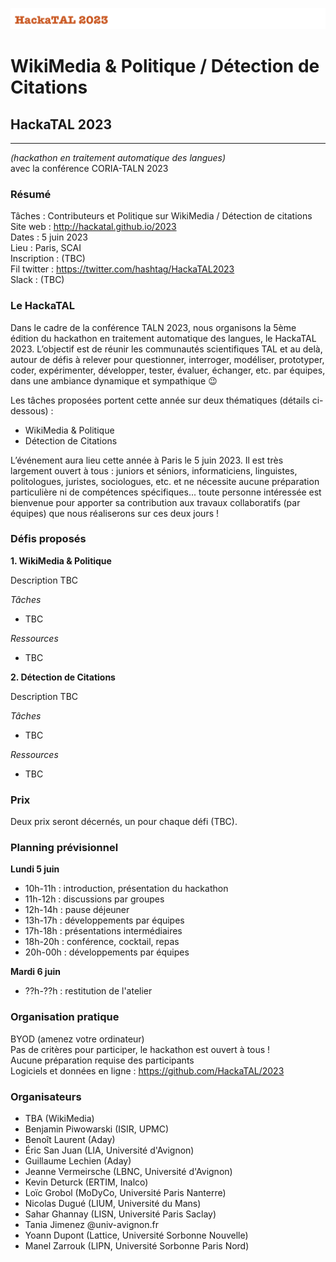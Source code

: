 ![HackaTAL 2023](https://raw.githubusercontent.com/HackaTAL/2023/gh-pages/HackaTAL_2023.png)

# WikiMedia & Politique / Détection de Citations

## HackaTAL 2023
---------------
*(hackathon en traitement automatique des langues)*  
avec la conférence CORIA-TALN 2023

### Résumé

Tâches : Contributeurs et Politique sur WikiMedia / Détection de citations 
Site web : http://hackatal.github.io/2023  
Dates : 5 juin 2023  
Lieu : Paris, SCAI  
Inscription : (TBC)  
Fil twitter : https://twitter.com/hashtag/HackaTAL2023  
Slack : (TBC)  

### Le HackaTAL

Dans le cadre de la conférence TALN 2023, nous organisons la 5ème édition du hackathon en traitement automatique des langues, le HackaTAL 2023. L’objectif est de réunir les communautés scientifiques TAL et au delà, autour de défis à relever pour questionner, interroger, modéliser, prototyper, coder, expérimenter, développer, tester, évaluer, échanger, etc. par équipes, dans une ambiance dynamique et sympathique 😉

Les tâches proposées portent cette année sur deux thématiques (détails ci-dessous) :

- WikiMedia & Politique
- Détection de Citations

L’événement aura lieu cette année à Paris le 5 juin 2023. Il est très largement ouvert à tous : juniors et séniors, informaticiens, linguistes, politologues, juristes, sociologues, etc. et ne nécessite aucune préparation particulière ni de compétences spécifiques... toute personne intéressée est bienvenue  pour apporter sa contribution aux travaux collaboratifs (par équipes) que nous réaliserons sur ces deux jours !

### Défis proposés

**1. WikiMedia & Politique**

Description TBC

*Tâches*

- TBC

*Ressources*

- TBC

**2. Détection de Citations**

Description TBC

*Tâches*

- TBC

*Ressources*

- TBC

### Prix

Deux prix seront décernés, un pour chaque défi (TBC).

### Planning prévisionnel

**Lundi 5 juin**

- 10h-11h : introduction, présentation du hackathon
- 11h-12h : discussions par groupes
- 12h-14h : pause déjeuner
- 13h-17h : développements par équipes
- 17h-18h : présentations intermédiaires
- 18h-20h : conférence, cocktail, repas
- 20h-00h : développements par équipes

**Mardi 6 juin**

- ??h-??h : restitution de l'atelier

### Organisation pratique

BYOD (amenez votre ordinateur)  
Pas de critères pour participer, le hackathon est ouvert à tous !  
Aucune préparation requise des participants  
Logiciels et données en ligne : https://github.com/HackaTAL/2023  

### Organisateurs

- TBA (WikiMedia)
- Benjamin Piwowarski (ISIR, UPMC)
- Benoît Laurent (Aday)
- Éric San Juan (LIA, Université d'Avignon)
- Guillaume Lechien (Aday)
- Jeanne Vermeirsche (LBNC, Université d'Avignon)
- Kevin Deturck (ERTIM, Inalco)
- Loïc Grobol (MoDyCo, Université Paris Nanterre)
- Nicolas Dugué (LIUM, Université du Mans)
- Sahar Ghannay (LISN, Université Paris Saclay)
- Tania Jimenez @univ-avignon.fr
- Yoann Dupont (Lattice, Université Sorbonne Nouvelle)
- Manel Zarrouk (LIPN, Université Sorbonne Paris Nord)
